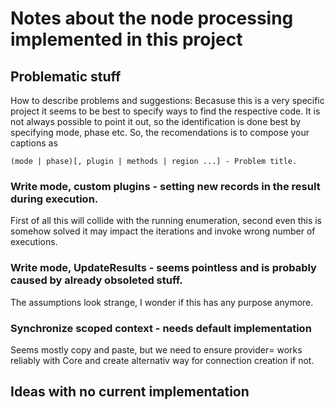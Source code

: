 ﻿# Notes about the node processing implemented in this project

## Problematic stuff

How to describe problems and suggestions:
Becasuse this is a very specific project it seems to be best to specify ways to find the respective code. It is not always possible to point it out, so 
    the identification is done best by specifying mode, phase etc. So, the recomendations is to compose your captions as 
```
(mode | phase)[, plugin | methods | region ...] - Problem title.
```

### Write mode, custom plugins - setting new records in the result during execution.
First of all this will collide with the running enumeration, second even this is somehow solved it may impact the iterations and invoke wrong number of executions.

### Write mode, UpdateResults - seems pointless and is probably caused by already obsoleted stuff.
The assumptions look strange, I wonder if this has any purpose anymore.

### Synchronize scoped context - needs default implementation
Seems mostly copy and paste, but we need to ensure provider= works reliably with Core and create alternativ way for connection creation if not.

## Ideas with no current implementation

